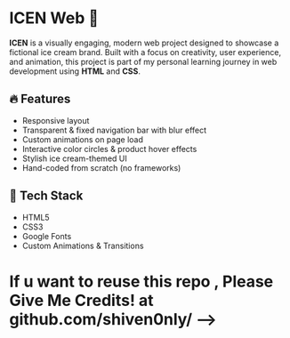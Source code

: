 # ICEN Web 🍦

**ICEN** is a visually engaging, modern web project designed to showcase a fictional ice cream brand. Built with a focus on creativity, user experience, and animation, this project is part of my personal learning journey in web development using **HTML** and **CSS**.

## 🔥 Features

- Responsive layout
- Transparent & fixed navigation bar with blur effect
- Custom animations on page load
- Interactive color circles & product hover effects
- Stylish ice cream-themed UI
- Hand-coded from scratch (no frameworks)

## 📁 Tech Stack

- HTML5
- CSS3
- Google Fonts
- Custom Animations & Transitions


# If u want to reuse this repo , Please Give Me Credits! at github.com/shiven0nly/ -->

